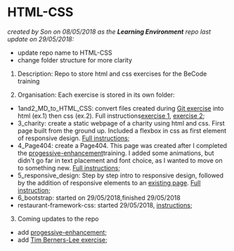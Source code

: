 # HTML-CSS

*created by Son on 08/05/2018 as the **Learning Environment** repo*
*last update on 29/05/2018:*
* update repo name to HTML-CSS
* change folder structure for more clarity

1. Description:
Repo to store html and css exercises for the BeCode training

2. Organisation: 
Each exercise is stored in its own folder:
* 1and2_MD_to_HTML_CSS: convert files created during [Git exercise](https://github.com/quang-le/Git/blob/master/intelligence_collective/Materiel.md) into html (ex.1) then css (ex.2). Full instructions[exercise 1](https://github.com/becodeorg/lovelace-2/blob/master/Parcours/01-La-prairie/html-css/1-exercice-markdown-to-html.md), [exercise 2](https://github.com/becodeorg/lovelace-2/blob/master/Parcours/01-La-prairie/html-css/2-exercice-markdown-to-html-and-css.md);
* 3_charity: create a static webpage of a charity using html and css. First page built from the ground up. Included a flexbox in css as first element of responsive design. [Full instructions](https://github.com/becodeorg/lovelace-2/blob/master/Parcours/01-La-prairie/html-css/3-exercice-html-basic.md);
* 4_Page404: create a Page404. This page was created after I completed the [progessive-enhancement](https://github.com/becodeorg/lovelace-2/tree/master/Parcours/01-La-prairie/html-css/progressive-enhancement)training. I added some animations, but didn't go far in text placement and font choice, as I wanted to move on to something new. [Full instructions](https://github.com/becodeorg/lovelace-2/blob/master/Parcours/01-La-prairie/html-css/4-exercice-404-html.md);
* 5_responsive_design: Step by step intro to responsive design, followed by the addition of responsive elements to an [existing page](https://github.com/quang-le/html-css/tree/master/5_responsive_design/tp_final). [Full instruction](https://github.com/becodeorg/lovelace-2/tree/master/Parcours/02-Responsive%20Web%20Design);
* 6_bootstrap: started on 29/05/2018,finished 29/05/2018
* restaurant-framework-css: started 29/05/2018, [instructions](https://github.com/becodeorg/lovelace-2/blob/master/Parcours/03-Bootstrap/projet.md);


3. Coming updates to the repo
* add [progessive-enhancement](https://github.com/becodeorg/lovelace-2/tree/master/Parcours/01-La-prairie/html-css/progressive-enhancement);
* add [Tim Berners-Lee exercise](https://github.com/quang-le/Tim_Berners-Lee);

